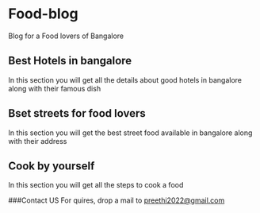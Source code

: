 # Food-blog
Blog for a Food lovers of Bangalore

## Best Hotels in bangalore
In this section you will get all the details about good hotels in bangalore along with their famous dish

## Bset streets for food lovers
In this section you will get the best street food available in bangalore along with their address

## Cook by yourself
In this section you will get all the steps to cook a food

###Contact US
For quires, drop a mail to preethi2022@gmail.com
